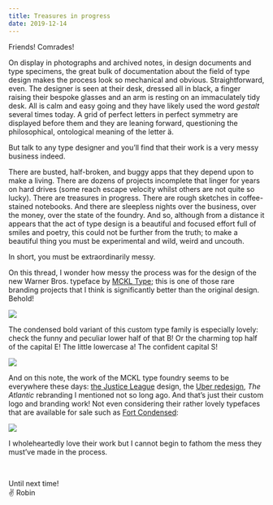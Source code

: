 ```yaml
---
title: Treasures in progress
date: 2019-12-14
---
```


Friends! Comrades!

On display in photographs and archived notes, in design documents and type specimens, the great bulk of documentation about the field of type design makes the process look so mechanical and obvious. Straightforward, even. The designer is seen at their desk, dressed all in black, a finger raising their bespoke glasses and an arm is resting on an immaculately tidy desk. All is calm and easy going and they have likely used the word _gestalt_ several times today. A grid of perfect letters in perfect symmetry are displayed before them and they are leaning forward, questioning the philosophical, ontological meaning of the letter ä.

But talk to any type designer and you’ll find that their work is a very messy business indeed.

There are busted, half-broken, and buggy apps that they depend upon to make a living. There are dozens of projects incomplete that linger for years on hard drives (some reach escape velocity whilst others are not quite so lucky). There are treasures in progress. There are rough sketches in coffee-stained notebooks. And there are sleepless nights over the business, over the money, over the state of the foundry. And so, although from a distance it appears that the act of type design is a beautiful and focused effort full of smiles and poetry, this could not be further from the truth; to make a beautiful thing you must be experimental and wild, weird and uncouth.

In short, you must be extraordinarily messy.

On this thread, I wonder how messy the process was for the design of the new Warner Bros. typeface by [MCKL Type](https://mckltype.com/); this is one of those rare branding projects that I think is significantly better than the original design. Behold!

![](https://buttondown.s3.us-west-2.amazonaws.com/images/e4a913b6-5856-4753-88b4-c907748132ec.png)

The condensed bold variant of this custom type family is especially lovely: check the funny and peculiar lower half of that B! Or the charming top half of the capital E! The little lowercase a! The confident capital S!

![](https://buttondown.s3.us-west-2.amazonaws.com/images/f636652e-c7a4-44c5-9fe7-9144c58d0e79.png)

And on this note, the work of the MCKL type foundry seems to be everywhere these days: [the Justice League](https://mckltype.com/custom-typeface/justice-league/) design, the [Uber redesign](https://mckltype.com/custom-typeface/uber-move/), _The Atlantic_ rebranding I mentioned not so long ago. And that’s just their custom logo and branding work! Not even considering their rather lovely typefaces that are available for sale such as [Fort Condensed](https://mckltype.com/fort-condensed/):

![](https://buttondown.s3.us-west-2.amazonaws.com/images/21a2e99c-183a-4069-98a7-49a5bc64d414.png)

I wholeheartedly love their work but I cannot begin to fathom the mess they must’ve made in the process.

<br/>

Until next time! <br />
✌️ Robin

<br/>
<br/>
<br/>
<br/>
